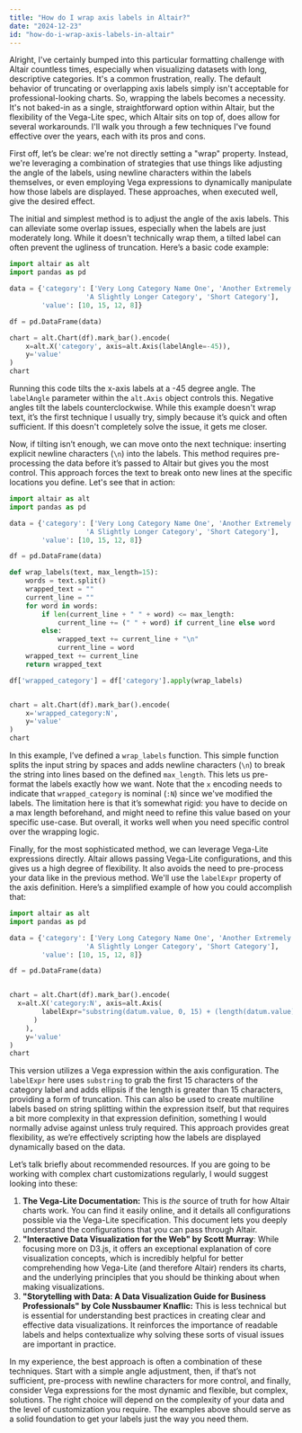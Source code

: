 ```yaml
---
title: "How do I wrap axis labels in Altair?"
date: "2024-12-23"
id: "how-do-i-wrap-axis-labels-in-altair"
---
```


Alright,  I've certainly bumped into this particular formatting challenge with Altair countless times, especially when visualizing datasets with long, descriptive categories. It's a common frustration, really. The default behavior of truncating or overlapping axis labels simply isn't acceptable for professional-looking charts. So, wrapping the labels becomes a necessity. It's not baked-in as a single, straightforward option within Altair, but the flexibility of the Vega-Lite spec, which Altair sits on top of, does allow for several workarounds. I'll walk you through a few techniques I've found effective over the years, each with its pros and cons.

First off, let’s be clear: we're not directly setting a "wrap" property. Instead, we're leveraging a combination of strategies that use things like adjusting the angle of the labels, using newline characters within the labels themselves, or even employing Vega expressions to dynamically manipulate how those labels are displayed. These approaches, when executed well, give the desired effect.

The initial and simplest method is to adjust the angle of the axis labels. This can alleviate some overlap issues, especially when the labels are just moderately long. While it doesn't technically wrap them, a tilted label can often prevent the ugliness of truncation. Here’s a basic code example:

```python
import altair as alt
import pandas as pd

data = {'category': ['Very Long Category Name One', 'Another Extremely Lengthy Category Name',
                   'A Slightly Longer Category', 'Short Category'],
        'value': [10, 15, 12, 8]}

df = pd.DataFrame(data)

chart = alt.Chart(df).mark_bar().encode(
    x=alt.X('category', axis=alt.Axis(labelAngle=-45)),
    y='value'
)
chart
```

Running this code tilts the x-axis labels at a -45 degree angle. The `labelAngle` parameter within the `alt.Axis` object controls this. Negative angles tilt the labels counterclockwise. While this example doesn't wrap text, it’s the first technique I usually try, simply because it’s quick and often sufficient. If this doesn't completely solve the issue, it gets me closer.

Now, if tilting isn’t enough, we can move onto the next technique: inserting explicit newline characters (`\n`) into the labels. This method requires pre-processing the data before it’s passed to Altair but gives you the most control. This approach forces the text to break onto new lines at the specific locations you define. Let's see that in action:

```python
import altair as alt
import pandas as pd

data = {'category': ['Very Long Category Name One', 'Another Extremely Lengthy Category Name',
                   'A Slightly Longer Category', 'Short Category'],
        'value': [10, 15, 12, 8]}

df = pd.DataFrame(data)

def wrap_labels(text, max_length=15):
    words = text.split()
    wrapped_text = ""
    current_line = ""
    for word in words:
        if len(current_line + " " + word) <= max_length:
            current_line += (" " + word) if current_line else word
        else:
            wrapped_text += current_line + "\n"
            current_line = word
    wrapped_text += current_line
    return wrapped_text

df['wrapped_category'] = df['category'].apply(wrap_labels)


chart = alt.Chart(df).mark_bar().encode(
    x='wrapped_category:N',
    y='value'
)
chart

```

In this example, I’ve defined a `wrap_labels` function. This simple function splits the input string by spaces and adds newline characters (`\n`) to break the string into lines based on the defined `max_length`. This lets us pre-format the labels exactly how we want. Note that the `x` encoding needs to indicate that `wrapped_category` is nominal (`:N`) since we've modified the labels. The limitation here is that it’s somewhat rigid: you have to decide on a max length beforehand, and might need to refine this value based on your specific use-case. But overall, it works well when you need specific control over the wrapping logic.

Finally, for the most sophisticated method, we can leverage Vega-Lite expressions directly. Altair allows passing Vega-Lite configurations, and this gives us a high degree of flexibility. It also avoids the need to pre-process your data like in the previous method. We'll use the `labelExpr` property of the axis definition. Here’s a simplified example of how you could accomplish that:

```python
import altair as alt
import pandas as pd

data = {'category': ['Very Long Category Name One', 'Another Extremely Lengthy Category Name',
                   'A Slightly Longer Category', 'Short Category'],
        'value': [10, 15, 12, 8]}

df = pd.DataFrame(data)


chart = alt.Chart(df).mark_bar().encode(
  x=alt.X('category:N', axis=alt.Axis(
        labelExpr="substring(datum.value, 0, 15) + (length(datum.value) > 15 ? '...' : '')",
      )
    ),
    y='value'
)
chart
```

This version utilizes a Vega expression within the axis configuration. The `labelExpr` here uses `substring` to grab the first 15 characters of the category label and adds ellipsis if the length is greater than 15 characters, providing a form of truncation. This can also be used to create multiline labels based on string splitting within the expression itself, but that requires a bit more complexity in that expression definition, something I would normally advise against unless truly required. This approach provides great flexibility, as we’re effectively scripting how the labels are displayed dynamically based on the data.

Let’s talk briefly about recommended resources. If you are going to be working with complex chart customizations regularly, I would suggest looking into these:

1.  **The Vega-Lite Documentation:** This is *the* source of truth for how Altair charts work. You can find it easily online, and it details all configurations possible via the Vega-Lite specification. This document lets you deeply understand the configurations that you can pass through Altair.
2.  **"Interactive Data Visualization for the Web" by Scott Murray**: While focusing more on D3.js, it offers an exceptional explanation of core visualization concepts, which is incredibly helpful for better comprehending how Vega-Lite (and therefore Altair) renders its charts, and the underlying principles that you should be thinking about when making visualizations.
3.  **"Storytelling with Data: A Data Visualization Guide for Business Professionals" by Cole Nussbaumer Knaflic:** This is less technical but is essential for understanding best practices in creating clear and effective data visualizations. It reinforces the importance of readable labels and helps contextualize why solving these sorts of visual issues are important in practice.

In my experience, the best approach is often a combination of these techniques. Start with a simple angle adjustment, then, if that’s not sufficient, pre-process with newline characters for more control, and finally, consider Vega expressions for the most dynamic and flexible, but complex, solutions. The right choice will depend on the complexity of your data and the level of customization you require. The examples above should serve as a solid foundation to get your labels just the way you need them.
